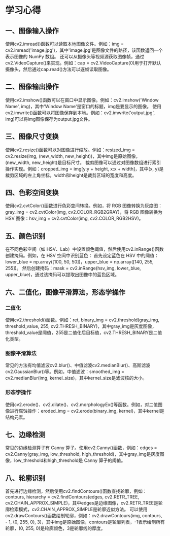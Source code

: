 # 学习心得
## 一、图像输入操作
使用cv2.imread()函数可以读取本地图像文件。例如：img = cv2.imread('image.jpg')，其中'image.jpg'是图像文件的路径，该函数返回一个表示图像的 NumPy 数组。
还可以从摄像头等视频源获取图像帧，通过cv2.VideoCapture()来实现。例如：cap = cv2.VideoCapture(0)用于打开默认摄像头，然后通过cap.read()方法可以逐帧读取图像。
## 二、图像输出操作
使用cv2.imshow()函数可以在窗口中显示图像。例如：cv2.imshow('Window Name', img)，其中'Window Name'是窗口的标题，img是要显示的图像。
使用cv2.imwrite()函数可以将图像保存到本地。例如：cv2.imwrite('output.jpg', img)可以将img图像保存为output.jpg文件。
## 三、图像尺寸变换
使用cv2.resize()函数可以对图像进行缩放。例如：resized_img = cv2.resize(img, (new_width, new_height))，其中img是原始图像，(new_width, new_height)是目标尺寸。
裁剪图像可以通过对图像数组进行索引操作实现。例如：cropped_img = img[y:y + height, x:x + width]，其中(x, y)是裁剪区域的左上角坐标，width和height是裁剪区域的宽度和高度。
## 四、色彩空间变换
使用cv2.cvtColor()函数进行色彩空间转换。例如，将 RGB 图像转换为灰度图：gray_img = cv2.cvtColor(img, cv2.COLOR_RGB2GRAY)，将 RGB 图像转换为 HSV 图像：hsv_img = cv2.cvtColor(img, cv2.COLOR_RGB2HSV)。
## 五、颜色识别
在不同色彩空间（如 HSV、Lab）中设置颜色阈值，然后使用cv2.inRange()函数创建掩码。例如，在 HSV 空间中识别蓝色：
首先设定蓝色在 HSV 中的阈值：lower_blue = np.array([100, 50, 50])，upper_blue = np.array([140, 255, 255])。
然后创建掩码：mask = cv2.inRange(hsv_img, lower_blue, upper_blue)，通过该掩码可以提取出图像中的蓝色区域。
## 六、二值化，图像平滑算法，形态学操作
### 二值化
使用cv2.threshold()函数。例如：ret, binary_img = cv2.threshold(gray_img, threshold_value, 255, cv2.THRESH_BINARY)，其中gray_img是灰度图像，threshold_value是阈值，255是二值化后目标值，cv2.THRESH_BINARY是二值化类型。
### 图像平滑算法
常见的方法有均值滤波cv2.blur()、中值滤波cv2.medianBlur()、高斯滤波cv2.GaussianBlur()等。例如，中值滤波：smoothed_img = cv2.medianBlur(img, kernel_size)，其中kernel_size是滤波核的大小。
### 形态学操作
使用cv2.erode()、cv2.dilate()、cv2.morphologyEx()等函数。例如，对二值图像进行腐蚀操作：eroded_img = cv2.erode(binary_img, kernel)，其中kernel是结构元素。
## 七、边缘检测
常见的边缘检测算子有 Canny 算子。使用cv2.Canny()函数，例如：edges = cv2.Canny(gray_img, low_threshold, high_threshold)，其中gray_img是灰度图像，low_threshold和high_threshold是 Canny 算子的阈值。
## 八、轮廓识别
首先进行边缘检测，然后使用cv2.findContours()函数查找轮廓，例如：contours, hierarchy = cv2.findContours(edges, cv2.RETR_TREE, cv2.CHAIN_APPROX_SIMPLE)，其中edges是边缘图像，cv2.RETR_TREE是轮廓检索模式，cv2.CHAIN_APPROX_SIMPLE是轮廓近似方法。
可以使用cv2.drawContours()函数绘制轮廓，例如：cv2.drawContours(img, contours, - 1, (0, 255, 0), 3)，其中img是原始图像，contours是轮廓列表，-1表示绘制所有轮廓，(0, 255, 0)是轮廓颜色，3是轮廓线的厚度。



